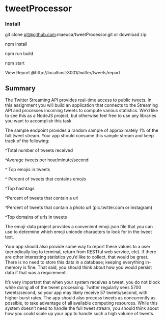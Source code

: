 # tweetProcessor

### Install
git clone git@github.com:maeuca/tweetProcessor.git or download zip
  
npm install

npm run build

npm start

View Report @http://localhost:3001/twitter/tweets/report

## Summary
The Twitter Streaming API provides real-time access to public tweets. In this assignment you will build an application that connects to the Streaming API and processes incoming tweets to compute various statistics. We'd like to see this as a NodeJS project, but otherwise feel free to use any libraries you want to accomplish this task.


The sample endpoint provides a random sample of approximately 1% of the full tweet stream. Your app should consume this sample stream and keep track of the following:

^Total number of tweets received

^Average tweets per hour/minute/second

^ Top emojis in tweets

^ Percent of tweets that contains emojis

^Top hashtags

^Percent of tweets that contain a url

^Percent of tweets that contain a photo url (pic.twitter.com or instagram)

^Top domains of urls in tweets


The emoji-data project provides a convenient emoji.json file that you can use to determine which emoji unicode characters to look for in the tweet text.


Your app should also provide some way to report these values to a user (periodically log to terminal, return from RESTful web service, etc). If there are other interesting statistics you’d like to collect, that would be great. There is no need to store this data in a database; keeping everything in-memory is fine. That said, you should think about how you would persist data if that was a requirement.


It’s very important that when your system receives a tweet, you do not block while doing all of the tweet processing. Twitter regularly sees 5700 tweets/second, so your app may likely receive 57 tweets/second, with higher burst rates. The app should also process tweets as concurrently as possible, to take advantage of all available computing resources. While this system doesn’t need to handle the full tweet stream, you should think about how you could scale up your app to handle such a high volume of tweets.
